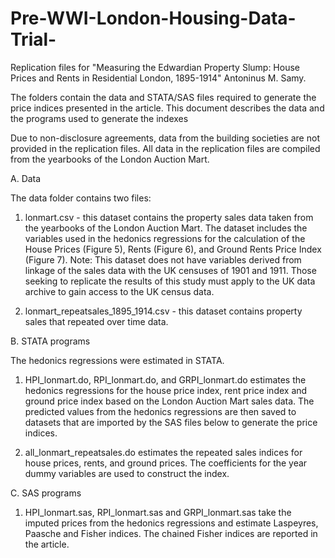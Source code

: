 # Pre-WWI-London-Housing-Data-Trial-

Replication files for "Measuring the Edwardian Property Slump: House Prices and Rents in Residential London, 1895-1914"
Antoninus M. Samy.

The folders contain the data and STATA/SAS files required to generate the price indices presented in the article. This document describes the data and the programs used to generate the indexes

Due to non-disclosure agreements, data from the building societies are not provided in the replication files. All data in the replication files are compiled from the yearbooks of the London Auction Mart.

A. Data

The data folder contains two files:
1. lonmart.csv - this dataset contains the property sales data taken from the yearbooks of the London Auction Mart. The dataset includes the variables used in the hedonics regressions for the calculation of the House Prices (Figure 5), Rents (Figure 6), and Ground Rents Price Index (Figure 7). Note: This dataset does not have variables derived from linkage of the sales data with the UK censuses of 1901 and 1911. Those seeking to replicate the results of this study must apply to the UK data archive to gain access to the UK census data.


2. lonmart_repeatsales_1895_1914.csv - this dataset contains property sales that repeated over time data.


B. STATA programs

The hedonics regressions were estimated in STATA.

1. HPI_lonmart.do, RPI_lonmart.do, and GRPI_lonmart.do estimates the hedonics regressions for the house price index, rent price index and ground price index based on the London Auction Mart sales data. The predicted values from the hedonics regressions are then saved to datasets that are imported by the SAS files below to generate the price indices.

2. all_lonmart_repeatsales.do estimates the repeated sales indices for house prices, rents, and ground prices. The coefficients for the year dummy variables are used to construct the index. 



C. SAS programs

1. HPI_lonmart.sas, RPI_lonmart.sas and GRPI_lonmart.sas take the imputed prices from the hedonics regressions and estimate Laspeyres, Paasche and Fisher indices. The chained Fisher indices are reported in the article.
